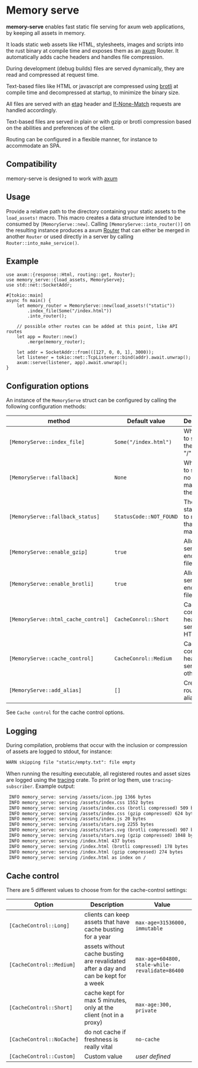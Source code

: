 # Memory serve

**memory-serve** enables fast static file serving for axum web applications,
by keeping all assets in memory.

It loads static web assets like HTML, stylesheets, images and
scripts into the rust binary at compile time and exposes them as an
[axum](https://github.com/tokio-rs/axum) Router. It automatically adds cache
headers and handles file compression.

During development (debug builds) files are served dynamically,
they are read and compressed at request time.

Text-based files like HTML or javascript
are compressed using [brotli](https://en.wikipedia.org/wiki/Brotli)
at compile time and decompressed at startup, to minimize the binary size.

All files are served with an
[etag](https://developer.mozilla.org/en-US/docs/Web/HTTP/Headers/ETag)
header and
[If-None-Match](https://developer.mozilla.org/en-US/docs/Web/HTTP/Headers/If-None-Match)
requests are handled accordingly.

Text-based files are served in plain or with gzip or brotli compression
based on the abilities and preferences of the client.

Routing can be configured in a flexible manner, for instance to accommodate
an SPA.

## Compatibility

memory-serve is designed to work with [axum](https://github.com/tokio-rs/axum)

## Usage

Provide a relative path to the directory containing your static assets
to the `load_assets!` macro. This macro creates a data structure intended to
be consumed by `[MemoryServe::new]`. Calling `[MemoryServe::into_router()]` on
the resulting instance produces a axum
[Router](https://docs.rs/axum/latest/axum/routing/struct.Router.html) that
can either be merged in another `Router` or used directly in a server by
calling `Router::into_make_service()`.

## Example

```rust,no_run
use axum::{response::Html, routing::get, Router};
use memory_serve::{load_assets, MemoryServe};
use std::net::SocketAddr;

#[tokio::main]
async fn main() {
    let memory_router = MemoryServe::new(load_assets!("static"))
        .index_file(Some("/index.html"))
        .into_router();

    // possible other routes can be added at this point, like API routes
    let app = Router::new()
        .merge(memory_router);

    let addr = SocketAddr::from(([127, 0, 0, 1], 3000));
    let listener = tokio::net::TcpListener::bind(addr).await.unwrap();
    axum::serve(listener, app).await.unwrap();
}
```

## Configuration options

An instance of the `MemoryServe` struct can be configured by calling
the following configuration methods:

| method | Default value | Description |
|--------|---------------|-------------|
| `[MemoryServe::index_file]` | `Some("/index.html")` | Which file to serve on the route "/"
| `[MemoryServe::fallback]` | `None` | Which file to serve if no routed matched the request
| `[MemoryServe::fallback_status]` | `StatusCode::NOT_FOUND` | The HTTP status code to routes that did not match
| `[MemoryServe::enable_gzip]` | `true` | Allow to serve gzip encoded files
| `[MemoryServe::enable_brotli]` | `true` | Allow to serve brotli encoded files
| `[MemoryServe::html_cache_control]` | `CacheConrol::Short` | Cache control header to serve on HTML files
| `[MemoryServe::cache_control]` | `CacheConrol::Medium` | Cache control header to serve on other files
| `[MemoryServe::add_alias]` | `[]` | Create a route / file alias

See `Cache control` for the cache control options.

## Logging

During compilation, problems that occur with the inclusion or compression
of assets are logged to stdout, for instance:

```txt
WARN skipping file "static/empty.txt": file empty
```

When running the resulting executable, all registered routes and asset
sizes are logged using the [tracing](https://github.com/tokio-rs/tracing)
crate. To print or log them, use `tracing-subscriber`.
Example output:

```txt
 INFO memory_serve: serving /assets/icon.jpg 1366 bytes
 INFO memory_serve: serving /assets/index.css 1552 bytes
 INFO memory_serve: serving /assets/index.css (brotli compressed) 509 bytes
 INFO memory_serve: serving /assets/index.css (gzip compressed) 624 bytes
 INFO memory_serve: serving /assets/index.js 20 bytes
 INFO memory_serve: serving /assets/stars.svg 2255 bytes
 INFO memory_serve: serving /assets/stars.svg (brotli compressed) 907 bytes
 INFO memory_serve: serving /assets/stars.svg (gzip compressed) 1048 bytes
 INFO memory_serve: serving /index.html 437 bytes
 INFO memory_serve: serving /index.html (brotli compressed) 178 bytes
 INFO memory_serve: serving /index.html (gzip compressed) 274 bytes
 INFO memory_serve: serving /index.html as index on /
```

## Cache control

There are 5 different values to choose from for the cache-control settings:

| Option | Description | Value |
|--------|-------------|-------|
| `[CacheControl::Long]` | clients can keep assets that have cache busting for a year | `max-age=31536000, immutable`
| `[CacheControl::Medium]` | assets without cache busting are revalidated after a day and can be kept for a week | `max-age=604800, stale-while-revalidate=86400`
| `[CacheControl::Short]` | cache kept for max 5 minutes, only at the client (not in a proxy) | `max-age:300, private`
| `[CacheControl::NoCache]` | do not cache if freshness is really vital | `no-cache`
| `[CacheControl::Custom]` | Custom value | *user defined*
